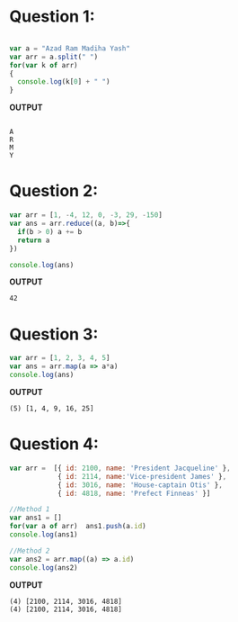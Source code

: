 # Question 1:

``` Javascript

var a = "Azad Ram Madiha Yash"
var arr = a.split(" ")
for(var k of arr)
{
  console.log(k[0] + " ")
}

```

**OUTPUT**

```

A 
R 
M 
Y 

```

# Question 2:

```javascript
var arr = [1, -4, 12, 0, -3, 29, -150]
var ans = arr.reduce((a, b)=>{
  if(b > 0) a += b  
  return a
})

console.log(ans)
```

**OUTPUT**
```
42
```

# Question 3:

```javascript
var arr = [1, 2, 3, 4, 5]
var ans = arr.map(a => a*a)
console.log(ans)
```

**OUTPUT**

```
(5) [1, 4, 9, 16, 25]
```

# Question 4:

```javascript
var arr =  [{ id: 2100, name: 'President Jacqueline' }, 
            { id: 2114, name:'Vice-president James' }, 
            { id: 3016, name: 'House-captain Otis' }, 
            { id: 4818, name: 'Prefect Finneas' }]

//Method 1
var ans1 = []
for(var a of arr)  ans1.push(a.id)
console.log(ans1)

//Method 2
var ans2 = arr.map((a) => a.id)
console.log(ans2)
```

**OUTPUT**
```
(4) [2100, 2114, 3016, 4818]
(4) [2100, 2114, 3016, 4818]
```
